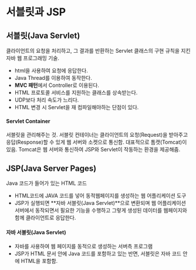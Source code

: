 # 서블릿과 JSP

## 서블릿(Java Servlet)
클라이언트의 요청을 처리하고, 그 결과를 반환하는 Servlet 클래스의 구현 규칙을 지킨 자바 웹 프로그래밍 기술.
- html을 사용하여 요청에 응답한다.
- Java Thread를 이용하여 동작한다.
- **MVC 패턴**에서 Controller로 이용된다.
- HTML 프로토콜 서비스를 지원하는 클래스를 상속받는다.
- UDP보다 처리 속도가 느리다.
- HTML 변경 시 Servlet을 재 컴파일해야하는 단점이 있다.

#### Servlet Container
서블릿을 관리해주는 것. 서블릿 컨테이너는 클라이언트의 요청(Request)을 받아주고 응답(Response)할 수 있게 웹 서버와 소켓으로 통신함. 대표적으로 톰캣(Tomcat)이 있음. Tomcat은 웹 서버와 통신하여 JSP와 Servlet이 작동하는 환경을 제공해줌.

## JSP(Java Server Pages)
Java 코드가 들어가 있는 HTML 코드

- HTML코드에 JAVA 코드를 넣어 동적웹페이지를 생성하는 웹 어플리케이션 도구
- JSP가 실행되면 **자바 서블릿(Java Servlet)**으로 변환되며 웹 어플리케이션 서버에서 동작되면서 필요한 기능을 수행하고 그렇게 생성된 데이터를 웹페이지와 함께 클라이언트로 응답한다.

#### 자바 서블릿(Java Servlet)
- 자바를 사용하여 웹 페이지를 동적으로 생성하는 서버측 프로그램
- JSP가 HTML 문서 안에 Java 코드를 포함하고 있는 반면, 서블릿은 자바 코드 안에 HTML을 포함함.